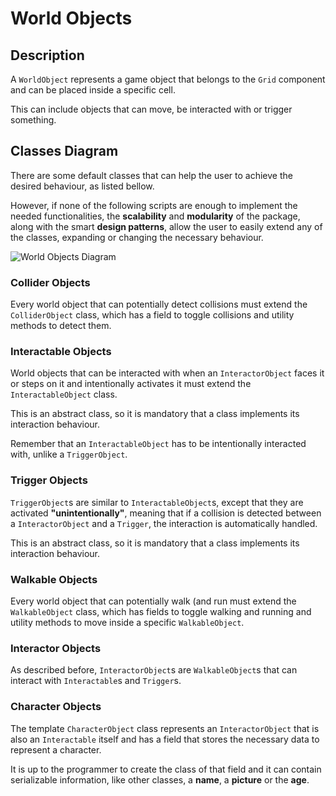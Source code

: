 # World Objects

## Description

A `WorldObject` represents a game object that belongs to the `Grid` component and can be placed inside a specific cell.

This can include objects that can move, be interacted with or trigger something.

## Classes Diagram

There are some default classes that can help the user to achieve the desired behaviour, as listed bellow.

However, if none of the following scripts are enough to implement the needed functionalities, the **scalability** and **modularity** of the package, along with the smart **design patterns**, allow the user to easily extend any of the classes, expanding or changing the necessary behaviour.

![World Objects Diagram](../images/WorldObjectsDiagram.png)

### Collider Objects

Every world object that can potentially detect collisions must extend the `ColliderObject` class, which has a field to toggle collisions and utility methods to detect them.

### Interactable Objects

World objects that can be interacted with when an `InteractorObject` faces it or steps on it and intentionally activates it must extend the `InteractableObject` class.

This is an abstract class, so it is mandatory that a class implements its interaction behaviour.

Remember that an `InteractableObject` has to be intentionally interacted with, unlike a `TriggerObject`.

### Trigger Objects

`TriggerObject`s are similar to `InteractableObject`s, except that they are activated **"unintentionally"**, meaning that if a collision is detected between a `InteractorObject` and a `Trigger`, the interaction is automatically handled.

This is an abstract class, so it is mandatory that a class implements its interaction behaviour.

### Walkable Objects

Every world object that can potentially walk (and run must extend the `WalkableObject` class, which has fields to toggle walking and running and utility methods to move inside a specific `WalkableObject`.

### Interactor Objects

As described before, `InteractorObject`s are `WalkableObject`s that can interact with `Interactable`s and `Trigger`s.

### Character Objects

The template `CharacterObject` class represents an `InteractorObject` that is also an `Interactable` itself and has a field that stores the necessary data to represent a character.

It is up to the programmer to create the class of that field and it can contain serializable information, like other classes, a **name**, a **picture** or the **age**.
